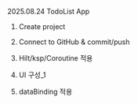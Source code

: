 2025.08.24 TodoList App
1. Create project
2. Connect to GitHub & commit/push

3. Hilt/ksp/Coroutine 적용
4. UI 구성_1
5. dataBinding 적용
